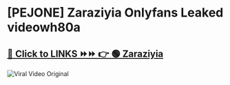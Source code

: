 
 # [PEJONE] Zaraziyia Onlyfans Leaked videowh80a

## <h2><a href="https://clipsfans.com/Zaraziyia&ref=git">🔗 Click to LINKS ⏩⏩ 👉 🟢 Zaraziyia </a></h2>

<a href="https://clipsfans.com/Zaraziyia&ref=git" rel="nofollow" data-target="animated-image.originalLink"><img src="https://i.ibb.co.com/xMMVF88/686577567.gif" alt="Viral Video Original" style="max-width: 100%; display: inline-block;" data-target="animated-image.originalImage"></a>

